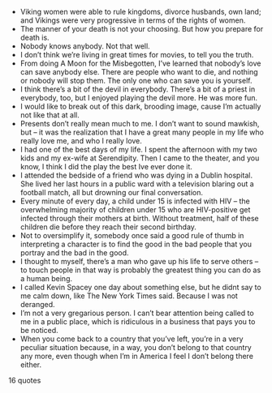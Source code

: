  - Viking women were able to rule kingdoms, divorce husbands, own land; and Vikings were very progressive in terms of the rights of women.
 - The manner of your death is not your choosing. But how you prepare for death is.
 - Nobody knows anybody. Not that well.
 - I don’t think we’re living in great times for movies, to tell you the truth.
 - From doing A Moon for the Misbegotten, I’ve learned that nobody’s love can save anybody else. There are people who want to die, and nothing or nobody will stop them. The only one who can save you is yourself.
 - I think there’s a bit of the devil in everybody. There’s a bit of a priest in everybody, too, but I enjoyed playing the devil more. He was more fun.
 - I would like to break out of this dark, brooding image, cause I’m actually not like that at all.
 - Presents don’t really mean much to me. I don’t want to sound mawkish, but – it was the realization that I have a great many people in my life who really love me, and who I really love.
 - I had one of the best days of my life. I spent the afternoon with my two kids and my ex-wife at Serendipity. Then I came to the theater, and you know, I think I did the play the best Ive ever done it.
 - I attended the bedside of a friend who was dying in a Dublin hospital. She lived her last hours in a public ward with a television blaring out a football match, all but drowning our final conversation.
 - Every minute of every day, a child under 15 is infected with HIV – the overwhelming majority of children under 15 who are HIV-positive get infected through their mothers at birth. Without treatment, half of these children die before they reach their second birthday.
 - Not to oversimplify it, somebody once said a good rule of thumb in interpreting a character is to find the good in the bad people that you portray and the bad in the good.
 - I thought to myself, there’s a man who gave up his life to serve others – to touch people in that way is probably the greatest thing you can do as a human being.
 - I called Kevin Spacey one day about something else, but he didnt say to me calm down, like The New York Times said. Because I was not deranged.
 - I’m not a very gregarious person. I can’t bear attention being called to me in a public place, which is ridiculous in a business that pays you to be noticed.
 - When you come back to a country that you’ve left, you’re in a very peculiar situation because, in a way, you don’t belong to that country any more, even though when I’m in America I feel I don’t belong there either.

16 quotes